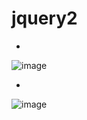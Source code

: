 # jquery2

-
![image](https://user-images.githubusercontent.com/54789601/113670874-9a4d3280-96f0-11eb-9785-3d41e92710fb.png)

-
![image](https://user-images.githubusercontent.com/54789601/113670885-9caf8c80-96f0-11eb-8230-cb38ac0fd054.png)
